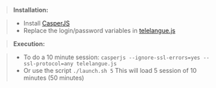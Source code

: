 > **Installation:**

> - Install [CasperJS](http://casperjs.org/)
> - Replace the login/password variables in [telelangue.js](telelangue.js#L3)

> **Execution:**

> - To do a 10 minute session:
> `casperjs --ignore-ssl-errors=yes --ssl-protocol=any telelangue.js`
> - Or use the script 
> `./launch.sh 5`
> This will load 5 session of 10 minutes (50 minutes)
	
